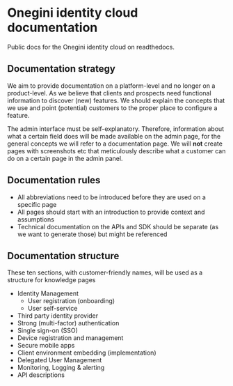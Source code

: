 # Onegini identity cloud documentation

Public docs for the Onegini identity cloud on readthedocs.

## Documentation strategy
We aim to provide documentation on a platform-level and no longer on a product-level. As we believe that clients and prospects need functional information to discover (new) features. We should explain the concepts that we use and point (potential) customers to the proper place to configure a feature. 

The admin interface must be self-explanatory. Therefore, information about what a certain field does will be made available on the admin page, for the general concepts we will refer to a documentation page. We will **not** create pages with screenshots etc that meticulously describe what a customer can do on a certain page in the admin panel. 

## Documentation rules
* All abbreviations need to be introduced before they are used on a specific page
* All pages should start with an introduction to provide context and assumptions 
* Technical documentation on the APIs and SDK should be separate (as we want to generate those) but might be referenced

## Documentation structure
These ten sections, with customer-friendly names, will be used as a structure for knowledge pages 

* Identity Management
  * User registration (onboarding)
  * User self-service
* Third party identity provider 
* Strong (multi-factor) authentication
* Single sign-on (SSO)
* Device registration and management
* Secure mobile apps
* Client environment embedding (implementation) 
* Delegated User Management
* Monitoring, Logging & alerting 
* API descriptions
